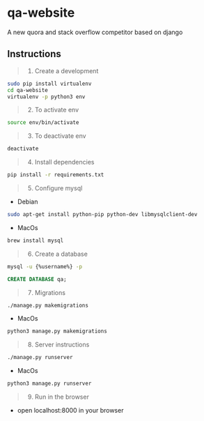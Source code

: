 # qa-website
A new quora and stack overflow competitor based on django


## Instructions
> 1. Create a development 
```sh
sudo pip install virtualenv
cd qa-website
virtualenv -p python3 env
```
> 2. To activate env
```sh
source env/bin/activate
```
> 3. To deactivate env
```sh
deactivate
```
> 4. Install dependencies
```sh
pip install -r requirements.txt
```
> 5. Configure mysql

+ Debian
```sh
sudo apt-get install python-pip python-dev libmysqlclient-dev
```
+ MacOs
```sh
brew install mysql
```
> 6. Create a database

```sh
mysql -u {%username%} -p
```

```sql
CREATE DATABASE qa;
```
> 7. Migrations
```sh
./manage.py makemigrations
```
+ MacOs
```sh
python3 manage.py makemigrations
```
> 8. Server instructions

```sh
./manage.py runserver 
```
+ MacOs
```sh
python3 manage.py runserver
```

> 9. Run in the browser
+ open localhost:8000 in your browser 
